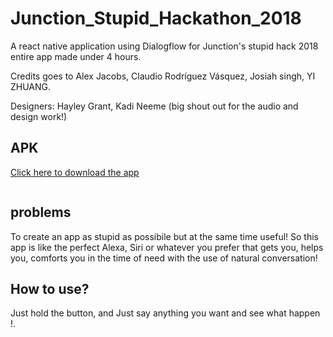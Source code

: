 # Junction_Stupid_Hackathon_2018
A react native application using Dialogflow for Junction's stupid hack 2018 entire app made under 4 hours.

Credits goes to Alex Jacobs, Claudio Rodríguez Vásquez, Josiah singh, YI ZHUANG.

Designers: Hayley Grant, Kadi Neeme (big shout out for the audio and design work!)

## APK
[Click here to download the app](http://www.droidbin.com/p1cbcqo0bt19p1lc9o61vv91sdu3)
```
```
## problems

To create an app as stupid as possibile but at the same time useful!
So this app is like the perfect Alexa, Siri or whatever you prefer that gets you, helps you, comforts you in the time of need with the use of natural conversation!

## How to use?
Just hold the button, and Just say anything you want and see what happen !.
